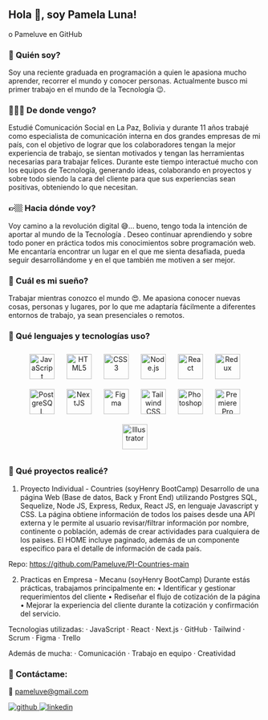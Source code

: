 ## Hola 👋, soy Pamela Luna!  
o Pameluve en GitHub  



### 👀 Quién soy?  
Soy una reciente graduada en programación a quien le apasiona mucho aprender, recorrer el mundo y conocer personas. Actualmente busco mi primer trabajo en el mundo de la Tecnología  😉.  
  



### 👩🏻‍🎓 De donde vengo?  
Estudié Comunicación Social en La Paz, Bolivia y durante 11 años trabajé como especialista de comunicación interna en dos grandes empresas de mi país, con el objetivo de lograr que los colaboradores tengan la mejor experiencia de trabajo, se sientan motivados y tengan las herramientas necesarias para trabajar felices. Durante este tiempo interactué mucho con los equipos de Tecnología, generando ideas, colaborando en proyectos y sobre todo siendo la cara del cliente para que sus experiencias sean positivas, obteniendo lo que necesitan.  
  



### 👉🏼 Hacia dónde voy?  
Voy camino a la revolución digital 😅... bueno, tengo toda la intención de aportar  al mundo de la Tecnología .  Deseo continuar aprendiendo y sobre todo poner en práctica todos mis conocimientos sobre programación web. Me encantaría encontrar un lugar en el que me sienta desafiada, pueda seguir desarrollándome  y en el que también me motiven a ser mejor.  
  



### 🌟 Cuál es mi sueño?  
Trabajar mientras conozco el mundo 😍. Me apasiona conocer nuevas cosas, personas y lugares, por lo que me adaptaría fácilmente a diferentes entornos de trabajo, ya sean presenciales o remotos.    
  



### 🧰 Qué lenguajes y tecnologías uso?  
<div align="center">  
<a href="https://www.javascript.com/" target="_blank"><img style="margin: 10px" src="https://profilinator.rishav.dev/skills-assets/javascript-original.svg" alt="JavaScript" height="50" /></a>  
<a href="https://en.wikipedia.org/wiki/HTML5" target="_blank"><img style="margin: 10px" src="https://profilinator.rishav.dev/skills-assets/html5-original-wordmark.svg" alt="HTML5" height="50" /></a>  
<a href="https://www.w3schools.com/css/" target="_blank"><img style="margin: 10px" src="https://profilinator.rishav.dev/skills-assets/css3-original-wordmark.svg" alt="CSS3" height="50" /></a>  
<a href="https://nodejs.org/" target="_blank"><img style="margin: 10px" src="https://profilinator.rishav.dev/skills-assets/nodejs-original-wordmark.svg" alt="Node.js" height="50" /></a>  
<a href="https://reactjs.org/" target="_blank"><img style="margin: 10px" src="https://profilinator.rishav.dev/skills-assets/react-original-wordmark.svg" alt="React" height="50" /></a>  
<a href="https://redux.js.org/" target="_blank"><img style="margin: 10px" src="https://profilinator.rishav.dev/skills-assets/redux-original.svg" alt="Redux" height="50" /></a>  
<a href="https://www.postgresql.org/" target="_blank"><img style="margin: 10px" src="https://profilinator.rishav.dev/skills-assets/postgresql-original-wordmark.svg" alt="PostgreSQL" height="50" /></a>  
<a href="https://nextjs.org/" target="_blank"><img style="margin: 10px" src="https://profilinator.rishav.dev/skills-assets/nextjs.png" alt="NextJS" height="50" /></a>  
<a href="https://www.figma.com/" target="_blank"><img style="margin: 10px" src="https://profilinator.rishav.dev/skills-assets/figma-icon.svg" alt="Figma" height="50" /></a>  
<a href="https://www.tailwindcss.com/" target="_blank"><img style="margin: 10px" src="https://profilinator.rishav.dev/skills-assets/tailwindcss.svg" alt="Tailwind CSS" height="50" /></a>  
<a href="https://www.adobe.com/in/products/photoshop.html" target="_blank"><img style="margin: 10px" src="https://profilinator.rishav.dev/skills-assets/photoshop-plain.svg" alt="Photoshop" height="50" /></a>  
<a href="https://www.adobe.com/in/products/premiere.html" target="_blank"><img style="margin: 10px" src="https://profilinator.rishav.dev/skills-assets/adobepremierepro.png" alt="Premiere Pro" height="50" /></a>  
<a href="https://www.adobe.com/in/products/illustrator.html" target="_blank"><img style="margin: 10px" src="https://profilinator.rishav.dev/skills-assets/adobe_illustrator-icon.svg" alt="Illustrator" height="50" /></a>  
</div>  



### 📂 Qué proyectos realicé?  
1. Proyecto Individual - Countries (soyHenry BootCamp)
Desarrollo de una página Web (Base de datos, Back y Front End) utilizando Postgres SQL, Sequelize, Node JS, Express, Redux, React JS, en lenguaje Javascript y CSS. La página obtiene información de todos los paises desde una API externa y le permite al usuario revisar/filtrar información por nombre, continente o población, además de crear actividades para cualquiera de los paises. El HOME incluye paginado, además de un componente especifico para el detalle de información de cada país.

Repo: https://github.com/Pameluve/PI-Countries-main

2. Practicas en Empresa - Mecanu (soyHenry BootCamp)
Durante estás prácticas, trabajamos principalmente en:
  • Identificar y gestionar requerimientos del cliente
  • Rediseñar el flujo de cotización de la página 
  • Mejorar la experiencia del cliente durante la cotización y confirmación del servicio.

Tecnologias utilizadas: · JavaScript · React · Next.js · GitHub · Tailwind · Scrum · Figma · Trello

Además de mucha: · Comunicación · Trabajo en equipo · Creatividad  



### 📲 Contáctame:  
📧 pameluve@gmail.com  
  

<a href="https://github.com/Pameluve" target="_blank">
<img src=https://img.shields.io/badge/github-%2324292e.svg?&style=for-the-badge&logo=github&logoColor=white alt=github style="margin-bottom: 5px;" />
</a>
<a href="https://linkedin.com/in/https://www.linkedin.com/in/pamela-luna-a45925124/" target="_blank">
<img src=https://img.shields.io/badge/linkedin-%231E77B5.svg?&style=for-the-badge&logo=linkedin&logoColor=white alt=linkedin style="margin-bottom: 5px;" />
</a>  
  

<br/>  

